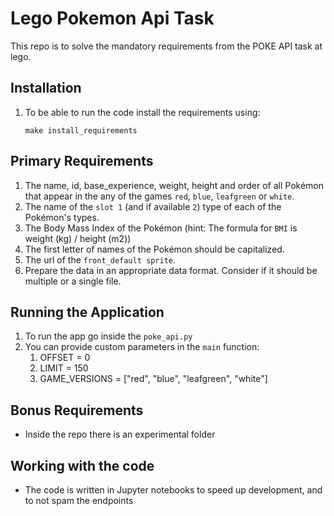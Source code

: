
# Lego Pokemon Api Task

This repo is to solve the mandatory requirements from the POKE API task at lego.

## Installation

1. To be able to run the code install the requirements using:

    ```terminal
    make install_requirements
    ```

## Primary Requirements

1. The name, id, base_experience, weight, height and order of all Pokémon that appear in the any of the games `red`, `blue`, `leafgreen` or `white`.
2. The name of the `slot 1` (and if available `2`) type of each of the Pokémon's types.
3. The Body Mass Index of the Pokémon (hint: The formula for `BMI` is weight (kg) / height (m2))
4. The first letter of names of the Pokémon should be capitalized.
5. The url of the `front_default sprite`.
6. Prepare the data in an appropriate data format. Consider if it should be multiple or a single file.

## Running the Application

1. To run the app go inside the `poke_api.py`
2. You can provide custom parameters in the `main` function:
   1. OFFSET = 0
   2. LIMIT = 150
   3. GAME_VERSIONS = ["red", "blue", "leafgreen", "white"]

## Bonus Requirements

- Inside the repo there is an experimental folder

## Working with the code

- The code is written in Jupyter notebooks to speed up development, and to not spam the endpoints
